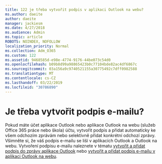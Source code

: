 ```yaml
---
title: 122 je třeba vytvořit podpis v aplikaci Outlook na webu?
ms.author: daeite
author: daeite
manager: jackiesm
ms.date: 4/27/2018
ms.audience: Admin
ms.topic: article
ROBOTS: NOINDEX, NOFOLLOW
localization_priority: Normal
ms.collection: Adm_O365
ms.custom: 122
ms.assetid: 9468585d-e98e-4774-9176-44be073c54d0
ms.openlocfilehash: b09b8d99a98865423b0c77104bde82ac4df6867c
ms.sourcegitcommit: 03a156a9c9740521155a30775492c7dff0982588
ms.translationtype: MT
ms.contentlocale: cs-CZ
ms.lasthandoff: 03/22/2019
ms.locfileid: "30786890"
---
```

# <a name="need-to-create-an-email-signature"></a>Je třeba vytvořit podpis e-mailu?

Pokud máte účet aplikace Outlook nebo aplikace Outlook na webu (služeb Office 365 práce nebo škola) účtu, vytvořit podpis a přidat automaticky ke všem odchozím zprávám nebo selektivně přidat konkrétní odchozí zprávy. Všimněte si, že váš podpis e-mailu se liší v aplikacích Outlook a Outlook na webu. Vytvoření podpisu e-mailu naleznete v tématu [vytvořit a přidat podpis do zprávy aplikace Outlook](https://support.office.com/article/8ee5d4f4-68fd-464a-a1c1-0e1c80bb27f2.aspx) nebo [vytvořit a přidat podpis e-mailu v aplikaci Outlook na webu](https://support.office.com/article/5ff9dcfd-d3f1-447b-b2e9-39f91b074ea3.aspx).

